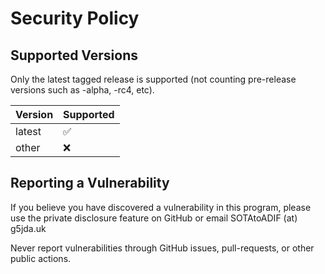 # Security Policy

## Supported Versions

Only the latest tagged release is supported (not counting pre-release versions such as -alpha, -rc4, etc).

| Version | Supported          |
|---------|--------------------|
| latest  | :white_check_mark: |
| other   | :x:                |

## Reporting a Vulnerability

If you believe you have discovered a vulnerability in this program, please use the private disclosure feature on GitHub or email SOTAtoADIF (at) g5jda.uk

Never report vulnerabilities through GitHub issues, pull-requests, or other public actions.
